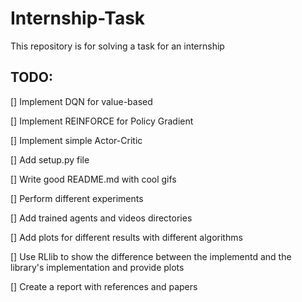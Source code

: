 # Internship-Task
This repository is for solving a task for an internship

## TODO:

[] Implement DQN for value-based 

[] Implement REINFORCE for Policy Gradient

[] Implement simple Actor-Critic

[] Add setup.py file

[] Write good README.md with cool gifs

[] Perform different experiments

[] Add trained agents and videos directories

[] Add plots for different results with different algorithms

[] Use RLlib to show the difference between the implementd and the library's implementation and provide plots

[] Create a report with references and papers
